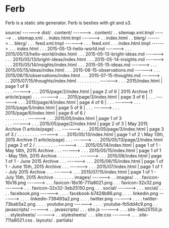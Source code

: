 
Ferb
====

Ferb is a static site generator.
Ferb is besties with git and s3.


  source/                              ------>  dist/
  .  content/                          ------>  .  content/
  .  .  sitemap.xml.tmpl               ------>  .  .  sitemap.xml
  .  .  index.html.tmpl                ------>  .  .  index.html
  .  .  blerg/                         ------>  .  .  blerg/
  .  .  .  feed.xml.tmpl               ------>  .  .  .  feed.xml
  .  .  .  index.html.tmpl             ------>  .  .  .  index.html
  .  .  .  2015-05-13-hello-world.md   ------>  .  .  .  2015/05/13/hello-world/index.html
  .  .  .  2015-05-13-bright-ideas.md  ------>  .  .  .  2015/05/13/bright-ideas/index.html
  .  .  .  2015-05-14-insights.md      ------>  .  .  .  2015/05/14/insights/index.html
  .  .  .  2015-05-15-ideas.md         ------>  .  .  .  2015/05/15/ideas/index.html
  .  .  .  2015-06-15-observations.md  ------>  .  .  .  2015/06/15/observations/index.html
  .  .  .  2015-07-15-thoughts.md      ------>  .  .  .  2015/07/15/thoughts/index.html
  .  .  .                                       .  .  .
  .  .  .                              ------>  .  .  .  2015/index.html               | page 1 of 6 \
  .  .  .                              ------>  .  .  .  2015/page/2/index.html        | page 2 of 6  | 2015 Archive (1 article/page)
  .  .  .                              ------>  .  .  .  2015/page/3/index.html        | page 3 of 6  |
  .  .  .                              ------>  .  .  .  2015/page/4/index.html        | page 4 of 6  |
  .  .  .                              ------>  .  .  .  2015/page/5/index.html        | page 5 of 6  |
  .  .  .                              ------>  .  .  .  2015/page/6/index.html        | page 6 of 6 /  
  .  .  .                                       .  .  .
  .  .  .                              ------>  .  .  .  2015/05/index.html            | page 1 of 3 \
  .  .  .                              ------>  .  .  .  2015/05/page/2/index.html     | page 2 of 3  | May 2015 Archive (1 article/page)
  .  .  .                              ------>  .  .  .  2015/05/page/3/index.html     | page 3 of 3 /
  .  .  .                                       .  .  .
  .  .  .                              ------>  .  .  .  2015/05/13/index.html         | page 1 of 2 \ May 13th, 2015 Archive (1 article/page)
  .  .  .                              ------>  .  .  .  2015/05/13/page/2/index.html  | page 2 of 2 / 
  .  .  .                                       .  .  .
  .  .  .                              ------>  .  .  .  2015/05/14/index.html         | page 1 of 1 - May 14th, 2015 Archive
  .  .  .                              ------>  .  .  .  2015/05/15/index.html         | page 1 of 1 - May 15th, 2015 Archive
  .  .  .                                       .  .  .
  .  .  .                              ------>  .  .  .  2015/06/index.html            | page 1 of 1 - June 2015 Archive
  .  .  .                              ------>  .  .  .  2015/06/15/index.html         | page 1 of 1 - June 15th, 2015 Archive
  .  .  .                              ------>  .  .  .  2015/07/index.html            | page 1 of 1 - July 2015 Archive
  .  .  .                              ------>  .  .  .  2015/07/15/index.html         | page 1 of 1 - July 15th, 2015 Archive
  .  .  .                                       .  .  .
  .  .  images/                        ------>  .  .  images/
  .  .  .  favicon-16x16.png           ------>  .  .  .  favicon-16x16-711a8021.png
  .  .  .  favicon-32x32.png           ------>  .  .  .  favicon-32x32-3eb25150.png
  .  .  .  social/                     ------>  .  .  .  social/
  .  .  .  .  facebook.png             ------>  .  .  .  .  facebook-b7428b86.png
  .  .  .  .  linkedin.png             ------>  .  .  .  .  linkedin-739493a2.png
  .  .  .  .  twitter.png              ------>  .  .  .  .  twitter-73bab5a2.png
  .  .  .  .  youtube.png              ------>  .  .  .  .  youtube-fb5dd4c9.png
  .  .  javascripts/                   ------>  .  .  javascripts/
  .  .  .  site.js                     ------>  .  .  .  site-3eb25150.js
  .  .  stylesheets/                   ------>  .  .  stylesheets/
  .  .  .  site.css                    ------>  .  .  .  site-711a8021.css
  .  layouts/
  .  partials/
